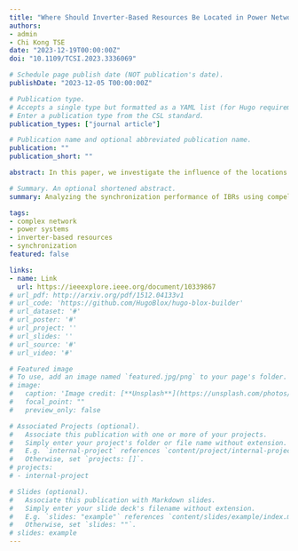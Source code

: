 ```yaml
---
title: "Where Should Inverter-Based Resources Be Located in Power Networks?"
authors:
- admin
- Chi Kong TSE
date: "2023-12-19T00:00:00Z"
doi: "10.1109/TCSI.2023.3336069"

# Schedule page publish date (NOT publication's date).
publishDate: "2023-12-05 T00:00:00Z"

# Publication type.
# Accepts a single type but formatted as a YAML list (for Hugo requirements).
# Enter a publication type from the CSL standard.
publication_types: ["journal article"]

# Publication name and optional abbreviated publication name.
publication: ""
publication_short: ""

abstract: In this paper, we investigate the influence of the locations of inverter-based resources (IBRs) on the synchronization performance of power networks. We propose two indexes to measure the distribution of inertia in power networks, considering the distribution of control parameters and the topological factors jointly. The first index is the inertia clustering coefficient, which measures how densely the neighbors of each node are connected in a power network. The second index is the inertia centrality coefficient, which captures whether the distribution of inertia in a power network is centralized or peripheral. We characterize synchronous generators (SGs), grid-following inverters (GFLs), and grid-forming inverters (GFMs) by their damping and inertial properties. We evaluate the synchronization performance of the system after disturbances by adopting the settling time and hertz-sec metric. Both the frequency response and the trajectories of eigenvalues show that the location of IBRs has a significant impact on the synchronization performance of the system. Monte Carlo simulations are conducted on two test networks, the results of the IEEE 30-, 57-, and 118-bus systems demonstrate a strong correlation between synchronization performance and the two inertia distribution indexes.

# Summary. An optional shortened abstract.
summary: Analyzing the synchronization performance of IBRs using compelex network indexes.

tags:
- complex network
- power systems
- inverter-based resources
- synchronization
featured: false

links:
- name: Link
  url: https://ieeexplore.ieee.org/document/10339867
# url_pdf: http://arxiv.org/pdf/1512.04133v1
# url_code: 'https://github.com/HugoBlox/hugo-blox-builder'
# url_dataset: '#'
# url_poster: '#'
# url_project: ''
# url_slides: ''
# url_source: '#'
# url_video: '#'

# Featured image
# To use, add an image named `featured.jpg/png` to your page's folder. 
# image:
#   caption: 'Image credit: [**Unsplash**](https://unsplash.com/photos/s9CC2SKySJM)'
#   focal_point: ""
#   preview_only: false

# Associated Projects (optional).
#   Associate this publication with one or more of your projects.
#   Simply enter your project's folder or file name without extension.
#   E.g. `internal-project` references `content/project/internal-project/index.md`.
#   Otherwise, set `projects: []`.
# projects:
# - internal-project

# Slides (optional).
#   Associate this publication with Markdown slides.
#   Simply enter your slide deck's filename without extension.
#   E.g. `slides: "example"` references `content/slides/example/index.md`.
#   Otherwise, set `slides: ""`.
# slides: example
---
```


<!-- {{% callout note %}}
Create your slides in Markdown - click the *Slides* button to check out the example.
{{% /callout %}} -->

<!-- Add the publication's **full text** or **supplementary notes** here. You can use rich formatting such as including [code, math, and images](https://docs.hugoblox.com/content/writing-markdown-latex/). -->
